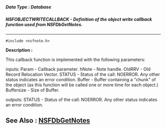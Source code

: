 ##### Data Type : Database
##### NSFOBJECTWRITECALLBACK - Definition of the object write callback function used from NSFDbGetNotes.
---
```
#include <nsfnote.h>
```
**Description :**

This callback function is implemented with the following parameters:  

inputs:
Param - Callback parameter.
hNote - Note handle.
OldRRV - Old  Record Relocation Vector. 
STATUS - Status of the call: NOERROR. Any other status indicates an error 
condition.
Buffer - Buffer containing a "chunk" of the object (as this function will be 
called one or more time for each object.)
Buffersize - Size of Buffer.

outputs: 
STATUS - Status of the call: NOERROR. Any other status indicates an error 
condition.

**See Also :**
[NSFDbGetNotes](/reference/Func/NSFDbGetNotes)
---
